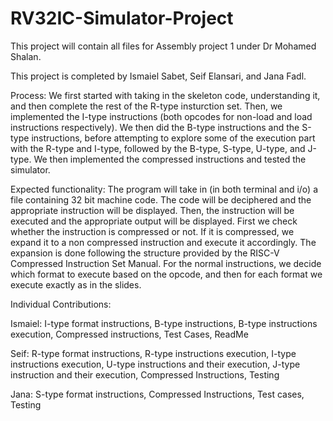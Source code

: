 # RV32IC-Simulator-Project
This project will contain all files for Assembly project 1 under Dr Mohamed Shalan.

This project is completed by Ismaiel Sabet, Seif Elansari, and Jana Fadl.

Process:
We first started with taking in the skeleton code, understanding it, and then complete the rest of the R-type insturction set. Then, we implemented the I-type instructions (both opcodes for non-load and load instructions respectively). We then did the B-type instructions and the S-type instructions, before attempting to explore some of the execution part with the R-type and I-type, followed by the B-type, S-type, U-type, and J-type. We then implemented the compressed instructions and tested the simulator.

Expected functionality:
The program will take in (in both terminal and i/o) a file containing 32 bit machine code. The code will be deciphered and the appropriate instruction will be displayed. Then, the instruction will be executed and the appropriate output will be displayed. First we check whether the instruction is compressed or not. If it is compressed, we expand it to a non compressed instruction and execute it accordingly. The expansion is done following the structure provided by the RISC-V Compressed Instruction Set Manual. For the normal instructions, we decide which format to execute based on the opcode, and then for each format we execute exactly as in the slides. 

Individual Contributions:

Ismaiel: I-type format instructions, B-type instructions, B-type instructions execution, Compressed instructions, Test Cases, ReadMe 

Seif: R-type format instructions, R-type instructions execution, I-type instructions execution, U-type instructions and their execution, J-type instruction and their execution, Compressed Instructions, Testing

Jana: S-type format instructions, Compressed Instructions, Test cases, Testing
